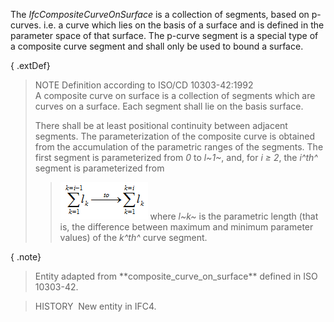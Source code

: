 The _IfcCompositeCurveOnSurface_ is a collection of segments, based on p-curves. i.e. a curve which lies on the basis of a surface and is defined in the parameter space of that surface. The p-curve segment is a special type of a composite curve segment and shall only be used to bound a surface.

{ .extDef}
> NOTE Definition according to ISO/CD 10303-42:1992  
> A composite curve on surface is a collection of segments which are curves on a surface. Each segment shall lie on the basis surface.
> 
> There shall be at least positional continuity between adjacent segments. The parameterization of the composite curve is obtained from the accumulation of the parametric ranges of the segments. The first segment is parameterized from _0_ to _l\~1\~_, and, for _i &ge; 2_, the _i\^th\^_ segment is parameterized from
> 
>> ![formula](../../../../../../figures/ifccompositecurveonsurface-math1.gif)
> where _l\~k\~_ is the parametric length (that is, the difference between maximum and minimum parameter values) of the _k\^th\^_ curve segment.
> 


{ .note}
> Entity adapted from \*\*composite_curve_on_surface\*\* defined in ISO 10303-42.

> HISTORY&nbsp; New entity in IFC4.
